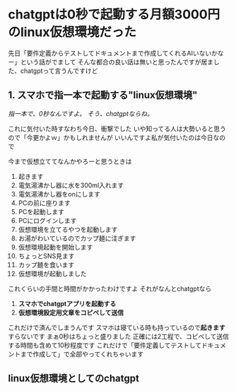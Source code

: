 # chatgptは0秒で起動する月額3000円のlinux仮想環境だった

先日「要件定義からテストしてドキュメントまで作成してくれるAIいないかなー」という話がでまして
そんな都合の良い話は無いと思ったんですが居ました、chatgptって言うんですけど

## 1. スマホで指一本で起動する"linux仮想環境"

*指一本で、0秒なんですよ。*
*そう、chatgptならね。*

これに気付いた時すなわち今日、衝撃でした
いや知ってる人は大勢いると思うので「今更かよｗ」かもしれませんが
いいんですよ私が気付いたのは今日なので

今まで仮想立ててなんかやろーと思うときは
1. 起きます
2. 電気湯沸かし器に水を300ml入れます
3. 電気湯沸かし器をonにします
4. PCの前に座ります
5. PCを起動します
6. PCにログインします
7. 仮想環境を立てるやつを起動します
8. お湯がわいているのでカップ麺に注ぎます
9. 仮想環境起動を開始します
10. ちょっとSNS見ます
11. カップ麺を食います
12. 仮想環境が起動しました

これくらいの手間と時間がかかったわけですよ
それがなんとchatgptなら

1. **スマホでchatgptアプリを起動する**
2. **仮想環境設定用文章をコピペして送信**

これだけで済んでしまうんです
スマホは寝ている時も持っているので**起きます**すらないです
まぁ0秒はちょっと盛りました
正確には2工程で、コピペして送信する時間も含めて10秒程度です
これだけで「要件定義してテストしてドキュメントまで作成して」で全部やってくれちゃいます

## linux仮想環境としてのchatgpt

